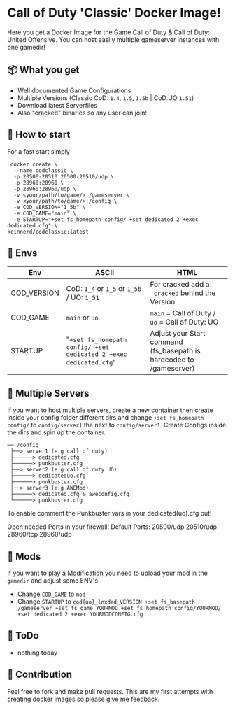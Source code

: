 # Call of Duty 'Classic' Docker Image!

Here you get a Docker Image for the Game Call of Duty & Call of Duty: United Offensive. You can host easily multiple gameserver instances with one gamedir! 


## 📦 What you get
 - Well documented Game Configurations
 - Multiple Versions (Classic CoD: `1.4`, `1.5`, `1.5b` | CoD:UO `1.51`)
 - Download latest Serverfiles
 - Also "cracked" binaries so any user can join!

## 🚀 How to start
For a fast start simply 

     docker create \
      --name codclassic \
      -p 20500-20510:20500-20510/udp \
      -p 28960:28960 \
      -p 28960:28960/udp \
      -v <your/path/to/game/>:/gameserver \
      -v <your/path/to/game/>:/config \
      -e COD_VERSION="1_5b" \
      -e COD_GAME="main" \
      -e STARTUP="+set fs_homepath config/ +set dedicated 2 +exec dedicated.cfg" \
    keinnerd/codclassic:latest

## 🔧 Envs

|Env             |ASCII                          |HTML                         |
|----------------|-------------------------------|-----------------------------|
|COD_VERSION     | CoD: `1_4` or `1_5` or `1_5b` / UO: `1_51` |For cracked add a `_cracked` behind the Version|
|COD_GAME        |`main` or `uo` |`main` = Call of Duty / `uo` = Call of Duty: UO|
|STARTUP         | "`+set fs_homepath config/ +set dedicated 2 +exec dedicated.cfg`" | Adjust your Start command (fs_basepath is hardcoded to /gameserver)

## 📁 Multiple Servers

If you want to host multiple servers, create a new container then create inside your config folder different dirs and change `+set fs_homepath config/` to `config/server1` the next to `config/server1`. Create Configs inside the dirs and spin up the container. 

```
── /config
 ├──> server1 (e.g call of duty)
 ├──────> dedicated.cfg
 ├──────> punkbuster.cfg
 ├──> server2 (e.g call of duty UO)
 ├──────> dedicateduo.cfg
 ├──────> punkbuster.cfg
 ├──> server3 (e.g AWEMod)
 ├──────> dedicated.cfg & aweconfig.cfg
 └──────> punkbuster.cfg
```

To enable comment the Punkbuster vars in your dedicated(uo).cfg out!

Open needed Ports in your firewall! Default Ports: 20500/udp 20510/udp 28960/tcp 28960/udp

## 👾 Mods

If you want to play a Modification you need to upload your mod in the `gamedir` and adjust some ENV's

- Change `COD_GAME` to `mod`
- Change `STARTUP` to `cod{uo}_lnxded_VERSION +set fs_basepath /gameserver +set fs_game YOURMOD +set fs_homepath config/YOURMOD/ +set dedicated 2 +exec YOURMODCONFIG.cfg` 


## 📝 ToDo

- nothing today

## 👐 Contribution

Feel free to fork and make pull requests. This are my first attempts with creating docker images so please give me feedback. 
